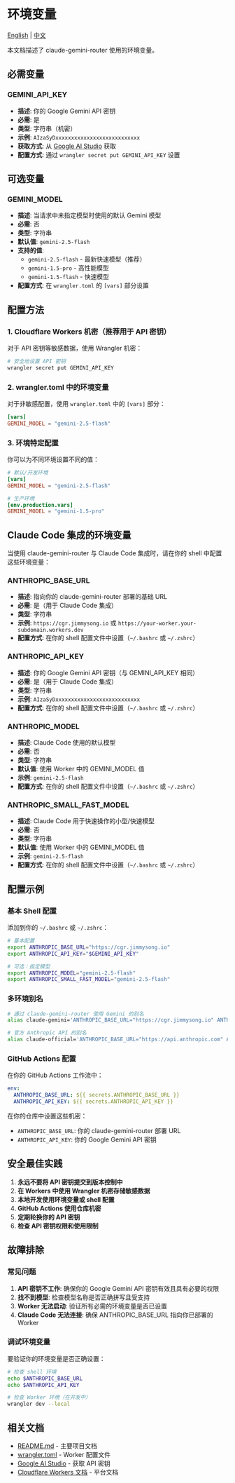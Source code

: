 # 环境变量

[English](./ENVIRONMENT_VARIABLES.md) | [中文](./ENVIRONMENT_VARIABLES.zh.md)

本文档描述了 claude-gemini-router 使用的环境变量。

## 必需变量

### GEMINI_API_KEY
- **描述**: 你的 Google Gemini API 密钥
- **必需**: 是
- **类型**: 字符串（机密）
- **示例**: `AIzaSyDxxxxxxxxxxxxxxxxxxxxxxxxxxx`
- **获取方式**: 从 [Google AI Studio](https://makersuite.google.com/app/apikey) 获取
- **配置方式**: 通过 `wrangler secret put GEMINI_API_KEY` 设置

## 可选变量

### GEMINI_MODEL
- **描述**: 当请求中未指定模型时使用的默认 Gemini 模型
- **必需**: 否
- **类型**: 字符串
- **默认值**: `gemini-2.5-flash`
- **支持的值**:
  - `gemini-2.5-flash` - 最新快速模型（推荐）
  - `gemini-1.5-pro` - 高性能模型
  - `gemini-1.5-flash` - 快速模型
- **配置方式**: 在 `wrangler.toml` 的 `[vars]` 部分设置

## 配置方法

### 1. Cloudflare Workers 机密（推荐用于 API 密钥）

对于 API 密钥等敏感数据，使用 Wrangler 机密：

```bash
# 安全地设置 API 密钥
wrangler secret put GEMINI_API_KEY
```

### 2. wrangler.toml 中的环境变量

对于非敏感配置，使用 `wrangler.toml` 中的 `[vars]` 部分：

```toml
[vars]
GEMINI_MODEL = "gemini-2.5-flash"
```

### 3. 环境特定配置

你可以为不同环境设置不同的值：

```toml
# 默认/开发环境
[vars]
GEMINI_MODEL = "gemini-2.5-flash"

# 生产环境
[env.production.vars]
GEMINI_MODEL = "gemini-1.5-pro"
```

## Claude Code 集成的环境变量

当使用 claude-gemini-router 与 Claude Code 集成时，请在你的 shell 中配置这些环境变量：

### ANTHROPIC_BASE_URL
- **描述**: 指向你的 claude-gemini-router 部署的基础 URL
- **必需**: 是（用于 Claude Code 集成）
- **类型**: 字符串
- **示例**: `https://cgr.jimmysong.io` 或 `https://your-worker.your-subdomain.workers.dev`
- **配置方式**: 在你的 shell 配置文件中设置（`~/.bashrc` 或 `~/.zshrc`）

### ANTHROPIC_API_KEY
- **描述**: 你的 Google Gemini API 密钥（与 GEMINI_API_KEY 相同）
- **必需**: 是（用于 Claude Code 集成）
- **类型**: 字符串
- **示例**: `AIzaSyDxxxxxxxxxxxxxxxxxxxxxxxxxxx`
- **配置方式**: 在你的 shell 配置文件中设置（`~/.bashrc` 或 `~/.zshrc`）

### ANTHROPIC_MODEL
- **描述**: Claude Code 使用的默认模型
- **必需**: 否
- **类型**: 字符串
- **默认值**: 使用 Worker 中的 GEMINI_MODEL 值
- **示例**: `gemini-2.5-flash`
- **配置方式**: 在你的 shell 配置文件中设置（`~/.bashrc` 或 `~/.zshrc`）

### ANTHROPIC_SMALL_FAST_MODEL
- **描述**: Claude Code 用于快速操作的小型/快速模型
- **必需**: 否
- **类型**: 字符串
- **默认值**: 使用 Worker 中的 GEMINI_MODEL 值
- **示例**: `gemini-2.5-flash`
- **配置方式**: 在你的 shell 配置文件中设置（`~/.bashrc` 或 `~/.zshrc`）

## 配置示例

### 基本 Shell 配置

添加到你的 `~/.bashrc` 或 `~/.zshrc`：

```bash
# 基本配置
export ANTHROPIC_BASE_URL="https://cgr.jimmysong.io"
export ANTHROPIC_API_KEY="$GEMINI_API_KEY"

# 可选：指定模型
export ANTHROPIC_MODEL="gemini-2.5-flash"
export ANTHROPIC_SMALL_FAST_MODEL="gemini-2.5-flash"
```

### 多环境别名

```bash
# 通过 claude-gemini-router 使用 Gemini 的别名
alias claude-gemini='ANTHROPIC_BASE_URL="https://cgr.jimmysong.io" ANTHROPIC_API_KEY="your-gemini-key" ANTHROPIC_MODEL="gemini-2.5-flash" claude'

# 官方 Anthropic API 的别名
alias claude-official='ANTHROPIC_BASE_URL="https://api.anthropic.com" ANTHROPIC_API_KEY="your-anthropic-key" claude'
```

### GitHub Actions 配置

在你的 GitHub Actions 工作流中：

```yaml
env:
  ANTHROPIC_BASE_URL: ${{ secrets.ANTHROPIC_BASE_URL }}
  ANTHROPIC_API_KEY: ${{ secrets.ANTHROPIC_API_KEY }}
```

在你的仓库中设置这些机密：
- `ANTHROPIC_BASE_URL`: 你的 claude-gemini-router 部署 URL
- `ANTHROPIC_API_KEY`: 你的 Google Gemini API 密钥

## 安全最佳实践

1. **永远不要将 API 密钥提交到版本控制中**
2. **在 Workers 中使用 Wrangler 机密存储敏感数据**
3. **本地开发使用环境变量或 shell 配置**
4. **GitHub Actions 使用仓库机密**
5. **定期轮换你的 API 密钥**
6. **检查 API 密钥权限和使用限制**

## 故障排除

### 常见问题

1. **API 密钥不工作**: 确保你的 Google Gemini API 密钥有效且具有必要的权限
2. **找不到模型**: 检查模型名称是否正确拼写且受支持
3. **Worker 无法启动**: 验证所有必需的环境变量是否已设置
4. **Claude Code 无法连接**: 确保 ANTHROPIC_BASE_URL 指向你已部署的 Worker

### 调试环境变量

要验证你的环境变量是否正确设置：

```bash
# 检查 shell 环境
echo $ANTHROPIC_BASE_URL
echo $ANTHROPIC_API_KEY

# 检查 Worker 环境（在开发中）
wrangler dev --local
```

## 相关文档

- [README.md](./README.md) - 主要项目文档
- [wrangler.toml](./wrangler.toml) - Worker 配置文件
- [Google AI Studio](https://makersuite.google.com/app/apikey) - 获取 API 密钥
- [Cloudflare Workers 文档](https://developers.cloudflare.com/workers/) - 平台文档

